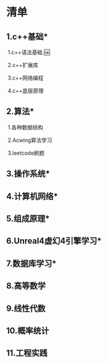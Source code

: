 # 清单

## 1.c++基础*

​	1.c++语法基础 🆗

​	2.c++扩展库

​	3.c++网络编程

​	4.c++底层原理

## 2.算法*

​	1.各种数据结构

​	2.Acwing算法学习

​	3.leetcode刷题

## 3.操作系统*

## 4.计算机网络*

## 5.组成原理*

## 6.Unreal4虚幻4引擎学习*

## 7.数据库学习*

## 8.高等数学

## 9.线性代数

## 10.概率统计

## 11.工程实践